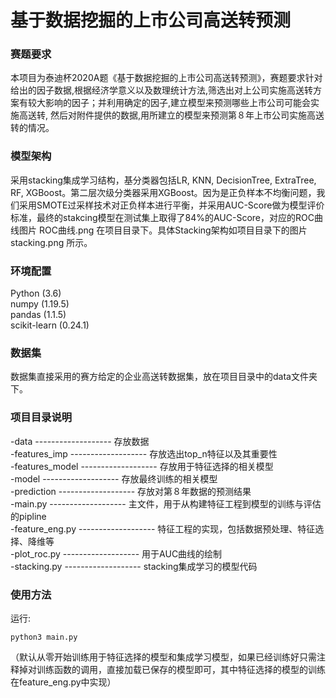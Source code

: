 # 基于数据挖掘的上市公司高送转预测
### 赛题要求
本项目为泰迪杯2020A题《基于数据挖掘的上市公司高送转预测》，赛题要求针对给出的因子数据,根据经济学意义以及数理统计方法,筛选出对上公司实施高送转方案有较大影响的因子；并利用确定的因子,建立模型来预测哪些上市公司可能会实施高送转, 然后对附件提供的数据,用所建立的模型来预测第８年上市公司实施高送转的情况。


### 模型架构
采用stacking集成学习结构，基分类器包括LR, KNN, DecisionTree, ExtraTree, RF, XGBoost。第二层次级分类器采用XGBoost。因为是正负样本不均衡问题，我们采用SMOTE过采样技术对正负样本进行平衡，并采用AUC-Score做为模型评价标准，最终的stakcing模型在测试集上取得了84%的AUC-Score，对应的ROC曲线图片 ROC曲线.png 在项目目录下。具体Stacking架构如项目目录下的图片 stacking.png 所示。

### 环境配置
Python (3.6)  
numpy (1.19.5)  
pandas (1.1.5)  
scikit-learn (0.24.1)  

### 数据集
数据集直接采用的赛方给定的企业高送转数据集，放在项目目录中的data文件夹下。

### 项目目录说明
-data  -------------------  存放数据  
-features_imp  -------------------  存放选出top_n特征以及其重要性  
-features_model  -------------------  存放用于特征选择的相关模型  
-model  -------------------  存放最终训练的相关模型  
-prediction  -------------------  存放对第８年数据的预测结果  
-main.py  -------------------  主文件，用于从构建特征工程到模型的训练与评估的pipline  
-feature_eng.py  -------------------  特征工程的实现，包括数据预处理、特征选择、降维等  
-plot_roc.py  -------------------  用于AUC曲线的绘制  
-stacking.py  -------------------  stacking集成学习的模型代码  


### 使用方法
运行:
```
python3 main.py
```
（默认从零开始训练用于特征选择的模型和集成学习模型，如果已经训练好只需注释掉对训练函数的调用，直接加载已保存的模型即可，其中特征选择的模型的训练在feature_eng.py中实现）


